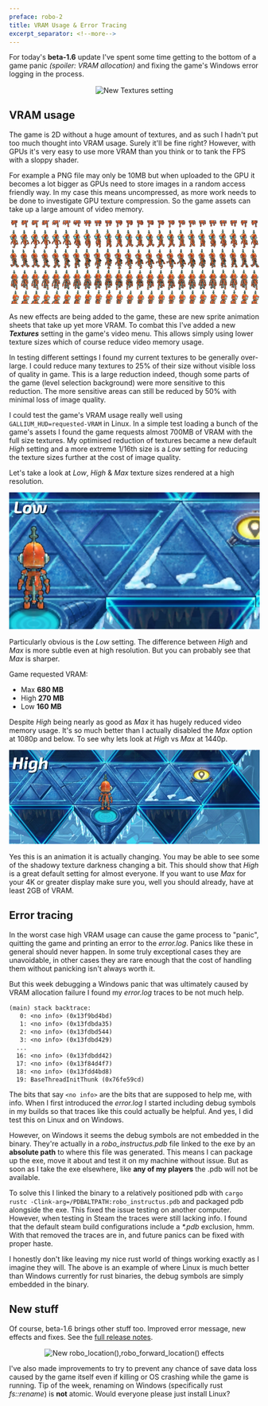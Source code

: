 ```yaml
---
preface: robo-2
title: VRAM Usage & Error Tracing
excerpt_separator: <!--more-->
---
```


For today's **beta-1.6** update I've spent some time getting to the bottom of a game panic _(spoiler: VRAM allocation)_ and fixing the game's Windows error logging in the process.

<p align="center">
  <img align="center"
  src="https://user-images.githubusercontent.com/2331607/55616270-57ff5c80-5789-11e9-9f2e-6cb20b6a38fb.jpg"
  title="New Textures setting" />
</p>

<!--more-->
## VRAM usage
The game is 2D without a huge amount of textures, and as such I hadn't put too much thought into VRAM usage. Surely it'll be fine right? However, with GPUs it's very easy to use more VRAM than you think or to tank the FPS with a sloppy shader.

For example a PNG file may only be 10MB but when uploaded to the GPU it becomes a lot bigger as GPUs need to store images in a random access friendly way. In my case this means uncompressed, as more work needs to be done to investigate GPU texture compression. So the game assets can take up a large amount of video memory.

![](/assets/2019-04-05/robo-walk.png)

As new effects are being added to the game, these are new sprite animation sheets that take up yet more VRAM. To combat this I've added a new ***Textures*** setting in the game's video menu. This allows simply using lower texture sizes which of course reduce video memory usage.

In testing different settings I found my current textures to be generally over-large. I could reduce many textures to 25% of their size without visible loss of quality in game. This is a large reduction indeed, though some parts of the game (level selection background) were more sensitive to this reduction. The more sensitive areas can still be reduced by 50% with minimal loss of image quality.

I could test the game's VRAM usage really well using `GALLIUM_HUD=requested-VRAM` in Linux. In a simple test loading a bunch of the game's assets I found the game requests almost 700MB of VRAM with the full size textures. My optimised reduction of textures became a new default _High_ setting and a more extreme 1/16th size is a _Low_ setting for reducing the texture sizes further at the cost of image quality.

Let's take a look at _Low_, _High_ & _Max_ texture sizes rendered at a high resolution.

![](/assets/2019-04-05/all.webp)

Particularly obvious is the _Low_ setting. The difference between _High_ and _Max_ is more subtle even at high resolution. But you can probably see that _Max_ is sharper.

Game requested VRAM:
* Max **680 MB**
* High **270 MB**
* Low **160 MB**

Despite _High_ being nearly as good as _Max_ it has hugely reduced video memory usage. It's so much better than I actually disabled the _Max_ option at 1080p and below. To see why lets look at _High_ vs _Max_ at 1440p.

![](/assets/2019-04-05/1440-high-max.webp)

Yes this is an animation it is actually changing. You may be able to see some of the shadowy texture darkness changing a bit. This should show that _High_ is a great default setting for almost everyone. If you want to use _Max_ for your 4K or greater display make sure you, well you should already, have at least 2GB of VRAM.

## Error tracing
In the worst case high VRAM usage can cause the game process to "panic", quitting the game and printing an error to the _error.log_. Panics like these in general should never happen. In some truly exceptional cases they are unavoidable, in other cases they are rare enough that the cost of handling them without panicking isn't always worth it.

But this week debugging a Windows panic that was ultimately caused by VRAM allocation failure I found my _error.log_ traces to be not much help.

```
(main) stack backtrace:
   0: <no info> (0x13f9bd4bd)
   1: <no info> (0x13fdbda35)
   2: <no info> (0x13fdbd544)
   3: <no info> (0x13fdbd429)
  ...
  16: <no info> (0x13fdbdd42)
  17: <no info> (0x13f84d4f7)
  18: <no info> (0x13fdd4bd8)
  19: BaseThreadInitThunk (0x76fe59cd)
```
The bits that say `<no info>` are the bits that are supposed to help me, with info. When I first introduced the _error.log_ I started including debug symbols in my builds so that traces like this could actually be helpful. And yes, I did test this on Linux and on Windows.

However, on Windows it seems the debug symbols are not embedded in the binary. They're actually in a _robo_instructus.pdb_ file linked to the exe by an **absolute path** to where this file was generated. This means I can package up the exe, move it about and test it on my machine without issue. But as soon as I take the exe elsewhere, like **any of my players** the .pdb will not be available.

To solve this I linked the binary to a relatively positioned pdb with `cargo rustc -Clink-arg=/PDBALTPATH:robo_instructus.pdb` and packaged pdb alongside the exe. This fixed the issue testing on another computer. However, when testing in Steam the traces were still lacking info. I found that the default steam build configurations include a _*.pdb_ exclusion, hmm. With that removed the traces are in, and future panics can be fixed with proper haste.

I honestly don't like leaving my nice rust world of things working exactly as I imagine they will. The above is an example of where Linux is much better than Windows currently for rust binaries, the debug symbols are simply embedded in the binary.

## New stuff
Of course, beta-1.6 brings other stuff too. Improved error message, new effects and fixes. See the [full release notes](https://github.com/big-ab-games/robo-instructus/releases/tag/beta-1.6).

<p align="center">
  <img align="center"
  src="https://user-images.githubusercontent.com/2331607/55617370-d4933a80-578b-11e9-99c6-35403069ac43.jpg"
  title="New robo_location(),robo_forward_location() effects" />
</p>

I've also made improvements to try to prevent any chance of save data loss caused by the game itself even if killing or OS crashing while the game is running. Tip of the week, renaming on Windows (specifically rust _fs::rename_) is **not** atomic. Would everyone please just install Linux?
